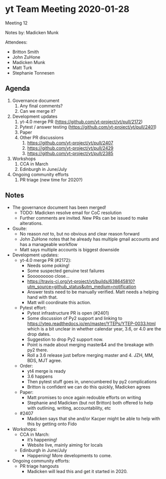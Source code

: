 # yt Team Meeting 2020-01-28

Meeting 12

Notes by: Madicken Munk

Attendees:

 * Britton Smith
 * John ZuHone
 * Madicken Munk
 * Matt Turk
 * Stephanie Tonnesen

## Agenda

1. Governance document
   1. Any final comments?
   2. Can we merge it?
2. Development updates
   1. yt-4.0 merge PR (https://github.com/yt-project/yt/pull/2172)
   2. Pytest / answer testing (https://github.com/yt-project/yt/pull/2401)
   3. Paper
   4. Other PR discussions
      1. https://github.com/yt-project/yt/pull/2407
      2. https://github.com/yt-project/yt/pull/2429
      3. https://github.com/yt-project/yt/pull/2385
3. Workshops
   1. CCA in March
   2. Edinburgh in June/July
4. Ongoing community efforts
   1. PR triage (new time for 2020?)


## Notes

* The governance document has been merged!
   * TODO: Madicken resolve email for CoC resolution
   * Further comments are invited. New PRs can be issued to make alterations.
* Gsuite:
   * No reason *not* to, but no obvious and clear reason forward
   * John ZuHone notes that he already has multiple gmail accounts and has a manageable workflow
   * Matt says multiple accounts is biggest downside
* Development updates:
   * yt-4.0 merge PR (#2172):
      * Needs some poking!
      * Some suspected genuine test failures
      * Sooooooooo close…
      * https://travis-ci.org/yt-project/yt/builds/638645810?utm_source=github_status&utm_medium=notification
      * Answer tests need to be manually verified. Matt needs a helping hand with that.
      * Matt will coordinate this action.
   * Pytest effort:
      * Pytest infrastructure PR is open (#2401)
      * Some discussion of Py2 support and linking to https://ytep.readthedocs.io/en/master/YTEPs/YTEP-0033.html which is a bit unclear in whether calendar year, 3.6, or 4.0 are the drop dates.
      * Suggestion to drop Py2 support now.
      * Point is made about merging master&4 and the breakage with py2 there.
      * Roll a 3.6 release just before merging master and 4.  JZH, MM, BDS, MJT agree.
   * Order:
      * yt4 merge is ready
      * 3.6 happens
      * Then pytest stuff goes in, unencumbered by py2 complications
      * Britton is confident we can do this quickly, Madicken agrees
   * Paper:
      * Matt promises to once again redouble efforts on writing
      * Stephanie and Madicken (but not Britton) both offered to help with outlining, writing, accountability, etc
   * #2407
      * Madicken says that she and/or Kacper might be able to help with this by getting onto Fido
* Workshops:
   * CCA in March: 
      * it’s happening!
      * Website live, mainly aiming for locals
   * Edinburgh in June/July
      * Happening! More developments to come.
* Ongoing community efforts:
   * PR triage hangouts
      * Madicken will lead this and get it started in 2020.
